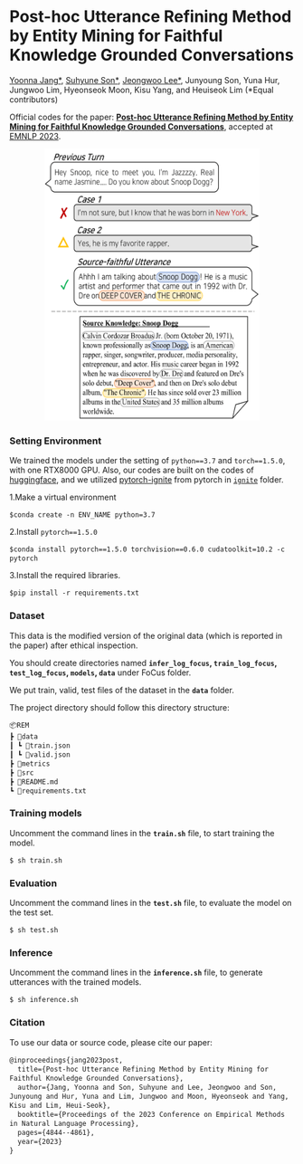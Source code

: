 # Post-hoc Utterance Refining Method by Entity Mining for Faithful Knowledge Grounded Conversations
[Yoonna Jang*](https://github.com/YOONNAJANG), [Suhyune Son*](https://github.com/sonsuhyune), [Jeongwoo Lee*](https://github.com/jeongwoolee-jason), Junyoung Son, Yuna Hur, Jungwoo Lim, Hyeonseok Moon, Kisu Yang, and Heuiseok Lim (*Equal contributors)


Official codes for the paper: **[Post-hoc Utterance Refining Method by Entity Mining for Faithful Knowledge Grounded Conversations](https://aclanthology.org/2023.emnlp-main.295.pdf)**, accepted at [EMNLP 2023](https://aclanthology.org/volumes/2023.emnlp-main/).

<p align="center"><img src="rem_ex.png" width="380px" height="480px" title="REM Example"></img></p>



### Setting Environment
We trained the models under the setting of `python==3.7` and `torch==1.5.0`,  with one RTX8000 GPU. Also, our codes are built on the codes of [huggingface](https://github.com/huggingface/transfer-learning-conv-ai), and we utilized [pytorch-ignite](https://github.com/pytorch/ignite) from pytorch in [`ignite`](https://github.com/pkchat-focus/FoCus/tree/main/ignite) folder.

1.Make a virtual environment
    
    $conda create -n ENV_NAME python=3.7

2.Install `pytorch==1.5.0`

    $conda install pytorch==1.5.0 torchvision==0.6.0 cudatoolkit=10.2 -c pytorch

3.Install the required libraries.
    
    $pip install -r requirements.txt
    


### Dataset 
This data is the modified version of the original data (which is reported in the paper) after ethical inspection.

You should create directories named **`infer_log_focus`, `train_log_focus`, `test_log_focus`, `models`, `data`** under FoCus folder.

We put train, valid, test files of the dataset in the **`data`** folder. 

The project directory should follow this directory structure:


    📦REM
    ┣ 📂data
    ┃ ┗ 📜train.json
    ┃ ┗ 📜valid.json
    ┣ 📂metrics
    ┣ 📂src
    ┣ 📜README.md
    ┗ 📜requirements.txt


### Training models
Uncomment the command lines in the **`train.sh`** file, to start training the model. 

    $ sh train.sh 


### Evaluation
Uncomment the command lines in the **`test.sh`** file, to evaluate the model on the test set. 

    $ sh test.sh


### Inference
Uncomment the command lines in the **`inference.sh`** file, to generate utterances with the trained models.

    $ sh inference.sh




### Citation
To use our data or source code, please cite our paper:

    @inproceedings{jang2023post,
      title={Post-hoc Utterance Refining Method by Entity Mining for Faithful Knowledge Grounded Conversations},
      author={Jang, Yoonna and Son, Suhyune and Lee, Jeongwoo and Son, Junyoung and Hur, Yuna and Lim, Jungwoo and Moon, Hyeonseok and Yang, Kisu and Lim, Heui-Seok},
      booktitle={Proceedings of the 2023 Conference on Empirical Methods in Natural Language Processing},
      pages={4844--4861},
      year={2023}
    }
